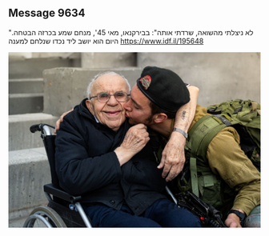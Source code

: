 ## Message 9634

"לא ניצלתי מהשואה, שרדתי אותה":
בבירקנאו, מאי 45', מנחם שמע בכרזה הבטחה. היום הוא יושב ליד נכדו שנלחם למענה
https://www.idf.il/195648

![Photo](./9634/9634_photo.jpg)
